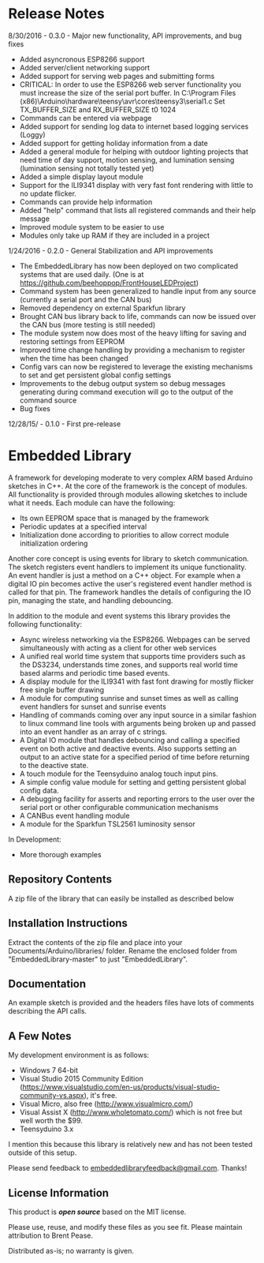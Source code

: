 Release Notes
=============
8/30/2016 - 0.3.0 - Major new functionality, API improvements, and bug fixes
  - Added asyncronous ESP8266 support
  - Added server/client networking support
  - Added support for serving web pages and submitting forms
  - CRITICAL: In order to use the ESP8266 web server functionality you must increase the size of the serial port buffer. 
    In C:\Program Files (x86)\Arduino\hardware\teensy\avr\cores\teensy3\serial1.c Set TX_BUFFER_SIZE and RX_BUFFER_SIZE t0 1024
  - Commands can be entered via webpage
  - Added support for sending log data to internet based logging services (Loggy)
  - Added support for getting holiday information from a date
  - Added a general module for helping with outdoor lighting projects that need time of day support, motion sensing, and 
    lumination sensing (lumination sensing not totally tested yet)
  - Added a simple display layout module
  - Support for the ILI9341 display with very fast font rendering with little to no update flicker.
  - Commands can provide help information
  - Added "help" command that lists all registered commands and their help message
  - Improved module system to be easier to use
  - Modules only take up RAM if they are included in a project
 
1/24/2016 - 0.2.0 - General Stabilization and API improvements
  - The EmbeddedLibrary has now been deployed on two complicated systems that are used daily. (One is at https://github.com/beehoppop/FrontHouseLEDProject)
  - Command system has been generalized to handle input from any source (currently a serial port and the CAN bus)
  - Removed dependency on external Sparkfun library
  - Brought CAN bus library back to life, commands can now be issued over the CAN bus (more testing is still needed)
  - The module system now does most of the heavy lifting for saving and restoring settings from EEPROM
  - Improved time change handling by providing a mechanism to register when the time has been changed
  - Config vars can now be registered to leverage the existing mechanisms to set and get persistent global config settings
  - Improvements to the debug output system so debug messages generating during command execution will go to the output of the command source
  - Bug fixes

12/28/15/ - 0.1.0 - First pre-release

Embedded Library
========================================
A framework for developing moderate to very complex ARM based Arduino sketches in C++. At the core of the framework is the 
concept of modules. All functionality is provided through modules allowing sketches to include what it
needs. Each module can have the following:

 - Its own EEPROM space that is managed by the framework
 - Periodic updates at a specified interval
 - Initialization done according to priorities to allow correct module initialization ordering
 
Another core concept is using events for library to sketch communication. The sketch registers event handlers to implement its unique
functionality. An event handler is just a method on a C++ object. For example when a digital
IO pin becomes active the user's registered event handler method is called for that pin. The framework handles the details
of configuring the IO pin, managing the state, and handling debouncing.
 
In addition to the module and event systems this library provides the following functionality:
 - Async wireless networking via the ESP8266. Webpages can be served simultaneously with acting as a client for other web services
 - A unified real world time system that supports time providers such as the DS3234, understands time zones, and supports
   real world time based alarms and periodic time based events.
 - A display module for the ILI9341 with fast font drawing for mostly flicker free single buffer drawing
 - A module for computing sunrise and sunset times as well as calling event handlers for sunset and sunrise events
 - Handling of commands coming over any input source in a similar fashion to linux command line tools with
   arguments being broken up and passed into an event handler as an array of c strings.
 - A Digital IO module that handles debouncing and calling a specified event on both active and deactive events. Also
   supports setting an output to an active state for a specified period of time before returning to the 
   deactive state.
 - A touch module for the Teensyduino analog touch input pins.
 - A simple config value module for setting and getting persistent global config data.
 - A debugging facility for asserts and reporting errors to the user over the serial port or other configurable communication mechanisms
 - A CANBus event handling module
 - A module for the Sparkfun TSL2561 luminosity sensor

In Development:
 - More thorough examples

Repository Contents
-------------------

A zip file of the library that can easily be installed as described below

Installation Instructions
-------------------------

Extract the contents of the zip file and place into your Documents/Arduino/libraries/ folder. Rename the enclosed
folder from "EmbeddedLibrary-master" to just "EmbeddedLibrary".

Documentation
--------------

An example sketch is provided and the headers files have lots of comments describing the API
calls.

A Few Notes
-----------
My development environment is as follows:
 - Windows 7 64-bit
 - Visual Studio 2015 Community Edition (https://www.visualstudio.com/en-us/products/visual-studio-community-vs.aspx), it's free.
 - Visual Micro, also free (http://www.visualmicro.com/)
 - Visual Assist X (http://www.wholetomato.com/) which is not free but well worth the $99.
 - Teensyduino 3.x
 
I mention this because this library is relatively new and has not been tested outside of this setup. 

Please send feedback to embeddedlibraryfeedback@gmail.com. Thanks!

License Information
-------------------

This product is _**open source**_ based on the MIT license.

Please use, reuse, and modify these files as you see fit. Please maintain attribution to Brent Pease.

Distributed as-is; no warranty is given.
